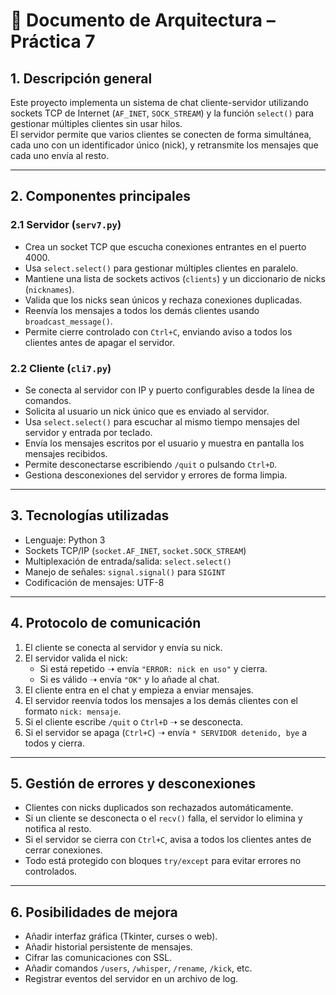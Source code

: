 # 🧱 Documento de Arquitectura – Práctica 7

## 1. Descripción general

Este proyecto implementa un sistema de chat cliente-servidor utilizando sockets TCP de Internet (`AF_INET`, `SOCK_STREAM`) y la función `select()` para gestionar múltiples clientes sin usar hilos.  
El servidor permite que varios clientes se conecten de forma simultánea, cada uno con un identificador único (nick), y retransmite los mensajes que cada uno envía al resto.

---

## 2. Componentes principales

### 2.1 Servidor (`serv7.py`)

- Crea un socket TCP que escucha conexiones entrantes en el puerto 4000.
- Usa `select.select()` para gestionar múltiples clientes en paralelo.
- Mantiene una lista de sockets activos (`clients`) y un diccionario de nicks (`nicknames`).
- Valida que los nicks sean únicos y rechaza conexiones duplicadas.
- Reenvía los mensajes a todos los demás clientes usando `broadcast_message()`.
- Permite cierre controlado con `Ctrl+C`, enviando aviso a todos los clientes antes de apagar el servidor.

### 2.2 Cliente (`cli7.py`)

- Se conecta al servidor con IP y puerto configurables desde la línea de comandos.
- Solicita al usuario un nick único que es enviado al servidor.
- Usa `select.select()` para escuchar al mismo tiempo mensajes del servidor y entrada por teclado.
- Envía los mensajes escritos por el usuario y muestra en pantalla los mensajes recibidos.
- Permite desconectarse escribiendo `/quit` o pulsando `Ctrl+D`.
- Gestiona desconexiones del servidor y errores de forma limpia.

---

## 3. Tecnologías utilizadas

- Lenguaje: Python 3
- Sockets TCP/IP (`socket.AF_INET`, `socket.SOCK_STREAM`)
- Multiplexación de entrada/salida: `select.select()`
- Manejo de señales: `signal.signal()` para `SIGINT`
- Codificación de mensajes: UTF-8

---

## 4. Protocolo de comunicación

1. El cliente se conecta al servidor y envía su nick.
2. El servidor valida el nick:
   - Si está repetido ➝ envía `"ERROR: nick en uso"` y cierra.
   - Si es válido ➝ envía `"OK"` y lo añade al chat.
3. El cliente entra en el chat y empieza a enviar mensajes.
4. El servidor reenvía todos los mensajes a los demás clientes con el formato `nick: mensaje`.
5. Si el cliente escribe `/quit` o `Ctrl+D` ➝ se desconecta.
6. Si el servidor se apaga (`Ctrl+C`) ➝ envía `* SERVIDOR detenido, bye` a todos y cierra.

---

## 5. Gestión de errores y desconexiones

- Clientes con nicks duplicados son rechazados automáticamente.
- Si un cliente se desconecta o el `recv()` falla, el servidor lo elimina y notifica al resto.
- Si el servidor se cierra con `Ctrl+C`, avisa a todos los clientes antes de cerrar conexiones.
- Todo está protegido con bloques `try/except` para evitar errores no controlados.

---

## 6. Posibilidades de mejora

- Añadir interfaz gráfica (Tkinter, curses o web).
- Añadir historial persistente de mensajes.
- Cifrar las comunicaciones con SSL.
- Añadir comandos `/users`, `/whisper`, `/rename`, `/kick`, etc.
- Registrar eventos del servidor en un archivo de log.